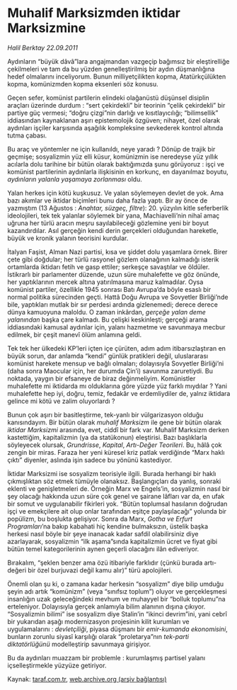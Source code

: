 # Muhalif Marksizmden iktidar Marksizmine

*Halil Berktay 22.09.2011*

<div class="yazi"><p>Aydınların “büyük dâvâ”lara angajmandan vazgeçip bağımsız bir eleştirelliğe çekilmeleri ve tam da bu yüzden genelleştirilmiş bir aydın düşmanlığına hedef olmalarını inceliyorum. Bunun milliyetçilikten kopma, Atatürkçülükten kopma, komünizmden kopma eksenleri söz konusu. </p>
<p>Geçen sefer, komünist partilerin elindeki olağanüstü düşünsel disiplin araçları üzerinde durdum : “sert çekirdekli” bir teorinin “çelik çekirdekli” bir partiye güç vermesi; “doğru çizgi”nin darlığı ve kısıtlayıcılığı; “bilimsellik” iddiasından kaynaklanan aşırı epistemolojik özgüven; nihayet, özel olarak aydınları işçiler karşısında aşağılık kompleksine sevkederek kontrol altında tutma çabası. </p>
<p>Bu araç ve yöntemler ne için kullanıldı, neye yaradı ? Dönüp de trajik bir geçmişe; sosyalizmin yüz elli küsur, komünizmin ise neredeyse yüz yıllık acılarla dolu tarihine bir bütün olarak baktığımızda şunu görüyoruz : işçi ve komünist partilerinin aydınlarla ilişkisinin en korkunç, en dayanılmaz boyutu, <i>aydınların yalanla yaşamaya zorlanması</i> oldu. </p>
<p>Yalan herkes için kötü kuşkusuz. Ve yalan söylemeyen devlet de yok. Ama bazı akımlar ve iktidar biçimleri bunu daha fazla yaptı. Bir ay önce de yazmıştım (13 Ağustos : <i>Anahtar, süzgeç, filtre</i>): 20. yüzyılın kitle seferberlik ideolojileri, tek tek yalanlar söylemek bir yana, Machiavelli’nin nihaî amaç uğruna her türlü aracın meşru sayılabileceği gözlemine yeni bir boyut kazandırdılar. Asıl gerçeğin kendi derin gerçekleri olduğundan hareketle, büyük ve kronik yalanın teorisini kurdular. </p>
<p>İtalyan Faşist, Alman Nazi partisi, kısa ve şiddet dolu yaşamlara örnek. Birer çete gibi doğdular; her türlü rasyonel gözlem olanağının kalmadığı isterik ortamlarda iktidarı fetih ve gasp ettiler; serkeşçe savaştılar ve öldüler. İstikrarlı bir parlamenter düzende, uzun süre muhalefette ve göz önünde, her yaptıklarının mercek altına yatırılmasına maruz kalmadılar. Oysa komünist partiler, özellikle 1945 sonrası Batı Avrupa’da böyle esaslı bir normal politika sürecinden geçti. Hattâ Doğu Avrupa ve Sovyetler Birliği’nde bile, yaptıkları mutlak bir sır perdesi ardında gizlenemedi; derece derece dünya kamuoyuna maloldu. O zaman inkârdan, <i>gerçeğe yalan deme yalanından</i> başka çare kalmadı. Bu çelişki keskinleşti; gerçeği arama iddiasındaki kamusal aydınlar için, yalanı hazmetme ve savunmaya mecbur edilmek, bir çeşit manevî ölüm anlamına geldi. </p>
<p>Tek tek her ülkedeki KP’leri içten içe çürüten, adım adım itibarsızlaştıran en büyük sorun, dar anlamda “kendi” günlük pratikleri değil, uluslararası komünist harekete mensup ve bağlı olmaları; dolayısıyla Sovyetler Birliği’ni (daha sonra Maocular için, her durumda Çin’i) savunma zaruretiydi. Bu noktada, yaygın bir efsaneye de biraz değinmeliyim. Komünistler muhalefette mi iktidarda mı olduklarına göre yüzde yüz farklı mıydılar ? Yani muhalefette hep iyi, doğru, temiz, fedakâr ve erdemliydiler de, yalnız iktidara gelince mi kötü ve zalim oluyorlardı ? </p>
<p>Bunun çok aşırı bir basitleştirme, tek-yanlı bir vülgarizasyon olduğu kanısındayım. Bir bütün olarak <i>muhalif Marksizm</i> ile gene bir bütün olarak <i>iktidar Marksizmi</i> arasında, evet, ciddî bir fark var. Muhalif Marksizm derken kastettiğim, kapitalizmin (ya da statükonun) eleştirisi. Bazı başlıklarla söyleyecek olursak, <i>Grundrisse</i>, <i>Kapital</i>, <i>Artı-Değer Teorileri</i>. Bu, hâlâ çok zengin bir miras. Faraza her yeni küresel kriz patlak verdiğinde “Marx haklı çıktı” diyenler, aslında işin sadece bu yönünü kastediyor. </p>
<p>İktidar Marksizmi ise sosyalizm teorisiyle ilgili. Burada herhangi bir haklı çıkmışlıktan söz etmek tümüyle olanaksız. Başlangıçları da yanlış, sonraki eklenti ve genişletmeleri de. Örneğin Marx ve Engels’in, sosyalizmin nasıl bir şey olacağı hakkında uzun süre çok genel ve şairane lâfları var da, en ufak bir somut ve uygulanabilir fikirleri yok. “Bütün toplumsal hasılanın doğrudan işçi ve emekçilere ait olup onlar tarafından eşitçe paylaşılacağı” yolunda bir popülizm, bu boşlukta gelişiyor. Sonra da Marx, <i>Gotha ve Erfurt Programları</i>’na bakıp<i> </i>kabahati hiç kendine bulmaksızın, üstelik başka herkesi nasıl böyle bir şeye inanacak kadar safdil olabilirsiniz diye azarlayarak, sosyalizmin “ilk aşama”sında kapitalizmin ücret ve fiyat gibi bütün temel kategorilerinin aynen geçerli olacağını ilân ediveriyor. </p>
<p>Bırakalım, “şeklen benzer ama özü itibariyle farklıdır (çünkü burada artı-değeri bir özel burjuvazi değil kamu alır)” türü apolojileri.</p>
<p>Önemli olan şu ki, o zamana kadar herkesin “sosyalizm” diye bilip umduğu şeyin adı artık “komünizm” (veya “sınıfsız toplum”) oluyor ve gerçekleşmesi insanlığın uzak geleceğindeki mevhum ve muhayyel bir “bolluk toplumu”na erteleniyor. Dolayısıyla gerçek anlamıyla bilim alanının dışına çıkıyor. “Sosyalizmin bilimi” ise sosyalizm diye Stalin’in “ikinci devrim”ini, yani cebrî bir yukarıdan aşağı modernizasyon projesinin kilit kurumları ve uygulamalarını : <i>devletçiliği</i>, piyasa düşmanı bir <i>emir-kumanda ekonomisini</i>, bunların zorunlu siyasî karşılığı olarak “proletarya”nın <i>tek-parti diktatörlüğünü</i> modelleştirip savunmaya girişiyor.</p>
<p>Bu da aydınları muazzam bir problemle : kurumlaşmış partisel yalanı içselleştirmekle yüzyüze getiriyor.</p>
</div>

Kaynak: [taraf.com.tr](http://www.taraf.com.tr/halil-berktay/makale-muhalif-marksizmden-iktidar-marksizmine.htm), [web.archive.org (arşiv bağlantısı)](http://web.archive.org/web/20130823072715/http://www.taraf.com.tr/halil-berktay/makale-muhalif-marksizmden-iktidar-marksizmine.htm)
